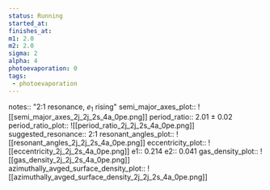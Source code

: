 ```yaml
---
status: Running
started_at:
finishes_at:
m1: 2.0
m2: 2.0
sigma: 2
alpha: 4
photoevaporation: 0
tags:
 - photoevaporation
---
```


notes:: "2:1 resonance, $e_1$ rising"
semi_major_axes_plot:: ![[semi_major_axes_2j_2j_2s_4a_0pe.png]]
period_ratio:: 2.01 ± 0.02
period_ratio_plot:: ![[period_ratio_2j_2j_2s_4a_0pe.png]]
suggested_resonance:: 2:1
resonant_angles_plot:: ![[resonant_angles_2j_2j_2s_4a_0pe.png]]
eccentricity_plot:: ![[eccentricity_2j_2j_2s_4a_0pe.png]]
e1:: 0.214
e2:: 0.041
gas_density_plot:: ![[gas_density_2j_2j_2s_4a_0pe.png]]
azimuthally_avged_surface_density_plot:: ![[azimuthally_avged_surface_density_2j_2j_2s_4a_0pe.png]]
